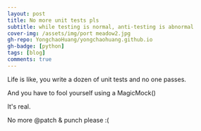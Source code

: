 ```yaml
---
layout: post
title: No more unit tests pls
subtitle: while testing is normal, anti-testing is abnormal
cover-img: /assets/img/port meadow2.jpg
gh-repo: YongchaoHuang/yongchaohuang.github.io
gh-badge: [python]
tags: [blog]
comments: true
---
```


Life is like, you write a dozen of unit tests and no one passes.

And you have to fool yourself using a MagicMock()

It's real.

No more @patch & punch please :(
